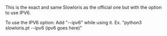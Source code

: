 This is the exact and same Slowloris as the official one but with the option to use IPV6.

To use the IPV6 option:
  Add "--ipv6" while using it.
  Ex. "python3 slowloris.pt --ipv6 (ipv6 goes here)"
  
